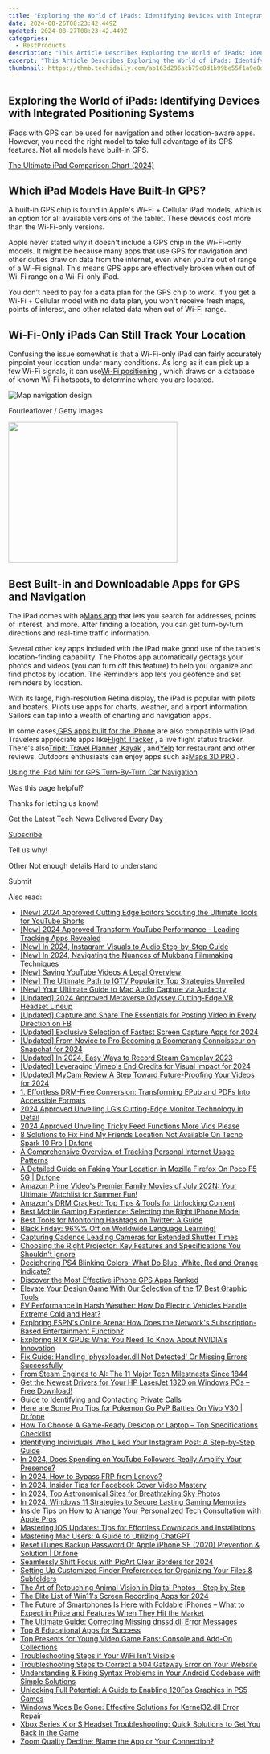```yaml
---
title: "Exploring the World of iPads: Identifying Devices with Integrated Positioning Systems"
date: 2024-08-26T08:23:42.449Z
updated: 2024-08-27T08:23:42.449Z
categories:
  - BestProducts
description: "This Article Describes Exploring the World of iPads: Identifying Devices with Integrated Positioning Systems"
excerpt: "This Article Describes Exploring the World of iPads: Identifying Devices with Integrated Positioning Systems"
thumbnail: https://thmb.techidaily.com/ab163d296acb79c8d1b99be55f1a9e8dc7788fd98e467de0ef2e0c0cd66b65c3.jpg
---
```


## Exploring the World of iPads: Identifying Devices with Integrated Positioning Systems

 iPads with GPS can be used for navigation and other location-aware apps. However, you need the right model to take full advantage of its GPS features. Not all models have built-in GPS.

[The Ultimate iPad Comparison Chart (2024)](https://www.lifewire.com/ipad-comparison-chart-1994214)

## Which iPad Models Have Built-In GPS?

 A built-in GPS chip is found in Apple's Wi-Fi + Cellular iPad models, which is an option for all available versions of the tablet. These devices cost more than the Wi-Fi-only versions.

 Apple never stated why it doesn't include a GPS chip in the Wi-Fi-only models. It might be because many apps that use GPS for navigation and other duties draw on data from the internet, even when you're out of range of a Wi-Fi signal. This means GPS apps are effectively broken when out of Wi-Fi range on a Wi-Fi-only iPad.

 You don't need to pay for a data plan for the GPS chip to work. If you get a Wi-Fi + Cellular model with no data plan, you won't receive fresh maps, points of interest, and other related data when out of Wi-Fi range.

## Wi-Fi-Only iPads Can Still Track Your Location

 Confusing the issue somewhat is that a Wi-Fi-only iPad can fairly accurately pinpoint your location under many conditions. As long as it can pick up a few Wi-Fi signals, it can use[Wi-Fi positioning](https://www.lifewire.com/wifi-positioning-system-1683343) , which draws on a database of known Wi-Fi hotspots, to determine where you are located.

![Map navigation design](https://www.lifewire.com/thmb/mD7pA-Q9RJ2ELYqyrdzMMdOqEzg=/1500x0/filters:no_upscale():max_bytes(150000):strip_icc():format(webp)/GettyImages-1128192660-c6dc52348deb4244968e53dd2c21f348.jpg)

 Fourleaflover / Getty Images

<!-- affiliate ads begin -->
<a href="https://laganoo.pxf.io/c/5597632/1657397/16446" target="_top" id="1657397"><img src="//a.impactradius-go.com/display-ad/16446-1657397" border="0" alt="" width="336" height="280"/></a><img height="0" width="0" src="https://imp.pxf.io/i/5597632/1657397/16446" style="position:absolute;visibility:hidden;" border="0" />
<!-- affiliate ads end -->
## Best Built-in and Downloadable Apps for GPS and Navigation

 The iPad comes with a[Maps app](https://www.lifewire.com/use-apple-maps-app-1999196) that lets you search for addresses, points of interest, and more. After finding a location, you can get turn-by-turn directions and real-time traffic information.

 Several other key apps included with the iPad make good use of the tablet's location-finding capability. The Photos app automatically geotags your photos and videos (you can turn off this feature) to help you organize and find photos by location. The Reminders app lets you geofence and set reminders by location.

 With its large, high-resolution Retina display, the iPad is popular with pilots and boaters. Pilots use apps for charts, weather, and airport information. Sailors can tap into a wealth of charting and navigation apps.

 In some cases,[GPS apps built for the iPhone](https://www.lifewire.com/iphone-gps-navigation-apps-1683498) are also compatible with iPad. Travelers appreciate apps like[Flight Tracker](https://apps.apple.com/app/the-flight-tracker/id533365777) , a live flight status tracker. There's also[Tripit: Travel Planner](https://apps.apple.com/app/tripit-travel-planner/id311035142) ,[Kayak](https://apps.apple.com/app/kayak-flights-hotels-cars/id305204535) , and[Yelp](https://apps.apple.com/app/yelp-food-delivery-services/id284910350) for restaurant and other reviews. Outdoors enthusiasts can enjoy apps such as[Maps 3D PRO](https://apps.apple.com/app/maps-3d-pro-hike-bike/id391304000) .

[Using the iPad Mini for GPS Turn-By-Turn Car Navigation](https://www.lifewire.com/ipad-mini-for-gps-1683264)

Was this page helpful?

Thanks for letting us know!

 Get the Latest Tech News Delivered Every Day

[Subscribe](https://www.lifewire.com/#)

Tell us why!

 Other  Not enough details  Hard to understand

 Submit


<ins class="adsbygoogle"
     style="display:block"
     data-ad-format="autorelaxed"
     data-ad-client="ca-pub-7571918770474297"
     data-ad-slot="1223367746"></ins>



<ins class="adsbygoogle"
     style="display:block"
     data-ad-client="ca-pub-7571918770474297"
     data-ad-slot="8358498916"
     data-ad-format="auto"
     data-full-width-responsive="true"></ins>

<span class="atpl-alsoreadstyle">Also read:</span>
<div><ul>
<li><a href="https://facebook-record-videos.techidaily.com/new-2024-approved-cutting-edge-editors-scouting-the-ultimate-tools-for-youtube-shorts/"><u>[New] 2024 Approved  Cutting Edge Editors  Scouting the Ultimate Tools for YouTube Shorts</u></a></li>
<li><a href="https://youtube-data.techidaily.com/024-approved-transform-youtube-performance-leading-tracking-apps-revealed/"><u>[New] 2024 Approved  Transform YouTube Performance - Leading Tracking Apps Revealed</u></a></li>
<li><a href="https://instagram-video-recordings.techidaily.com/new-in-2024-instagram-visuals-to-audio-step-by-step-guide/"><u>[New] In 2024, Instagram Visuals to Audio  Step-by-Step Guide</u></a></li>
<li><a href="https://youtube-data.techidaily.com/n-2024-navigating-the-nuances-of-mukbang-filmmaking-techniques/"><u>[New] In 2024, Navigating the Nuances of Mukbang Filmmaking Techniques</u></a></li>
<li><a href="https://youtube-help.techidaily.com/new-saving-youtube-videos-a-legal-overview/"><u>[New] Saving YouTube Videos  A Legal Overview</u></a></li>
<li><a href="https://instagram-videos.techidaily.com/new-the-ultimate-path-to-igtv-popularity-top-strategies-unveiled/"><u>[New] The Ultimate Path to IGTV Popularity  Top Strategies Unveiled</u></a></li>
<li><a href="https://video-capture.techidaily.com/new-your-ultimate-guide-to-mac-audio-capture-via-audacity/"><u>[New] Your Ultimate Guide to Mac Audio Capture via Audacity</u></a></li>
<li><a href="https://fox-links.techidaily.com/updated-2024-approved-metaverse-odyssey-cutting-edge-vr-headset-lineup/"><u>[Updated] 2024 Approved  Metaverse Odyssey  Cutting-Edge VR Headset Lineup</u></a></li>
<li><a href="https://facebook-videos.techidaily.com/updated-capture-and-share-the-essentials-for-posting-video-in-every-direction-on-fb/"><u>[Updated] Capture and Share  The Essentials for Posting Video in Every Direction on FB</u></a></li>
<li><a href="https://screen-activity-recording.techidaily.com/updated-exclusive-selection-of-fastest-screen-capture-apps-for-2024/"><u>[Updated] Exclusive Selection of Fastest Screen Capture Apps for 2024</u></a></li>
<li><a href="https://snapchat-videos.techidaily.com/updated-from-novice-to-pro-becoming-a-boomerang-connoisseur-on-snapchat-for-2024/"><u>[Updated] From Novice to Pro  Becoming a Boomerang Connoisseur on Snapchat for 2024</u></a></li>
<li><a href="https://visual-screen-recording.techidaily.com/updated-in-2024-easy-ways-to-record-steam-gameplay-2023/"><u>[Updated] In 2024, Easy Ways to Record Steam Gameplay 2023</u></a></li>
<li><a href="https://vimeo-videos.techidaily.com/updated-leveraging-vimeos-end-credits-for-visual-impact-for-2024/"><u>[Updated] Leveraging Vimeo's End Credits for Visual Impact for 2024</u></a></li>
<li><a href="https://visual-screen-recording.techidaily.com/updated-mycam-review-a-step-toward-future-proofing-your-videos-for-2024/"><u>[Updated] MyCam Review  A Step Toward Future-Proofing Your Videos for 2024</u></a></li>
<li><a href="https://tech-recovery.techidaily.com/1-effortless-drm-free-conversion-transforming-epub-and-pdfs-into-accessible-formats/"><u>1. Effortless DRM-Free Conversion: Transforming EPub and PDFs Into Accessible Formats</u></a></li>
<li><a href="https://some-approaches.techidaily.com/2024-approved-unveiling-lgs-cutting-edge-monitor-technology-in-detail/"><u>2024 Approved  Unveiling LG’s Cutting-Edge Monitor Technology in Detail</u></a></li>
<li><a href="https://facebook-video-files.techidaily.com/2024-approved-unveiling-tricky-feed-functions-more-vids-please/"><u>2024 Approved  Unveiling Tricky Feed Functions  More Vids Please</u></a></li>
<li><a href="https://location-fake.techidaily.com/8-solutions-to-fix-find-my-friends-location-not-available-on-tecno-spark-10-pro-drfone-by-drfone-virtual-android/"><u>8 Solutions to Fix Find My Friends Location Not Available On Tecno Spark 10 Pro | Dr.fone</u></a></li>
<li><a href="https://tech-recovery.techidaily.com/a-comprehensive-overview-of-tracking-personal-internet-usage-patterns/"><u>A Comprehensive Overview of Tracking Personal Internet Usage Patterns</u></a></li>
<li><a href="https://location-fake.techidaily.com/a-detailed-guide-on-faking-your-location-in-mozilla-firefox-on-poco-f5-5g-drfone-by-drfone-virtual-android/"><u>A Detailed Guide on Faking Your Location in Mozilla Firefox On Poco F5 5G | Dr.fone</u></a></li>
<li><a href="https://tech-recovery.techidaily.com/amazon-prime-videos-premier-family-movies-of-july-202n-your-ultimate-watchlist-for-summer-fun/"><u>Amazon Prime Video's Premier Family Movies of July 202N: Your Ultimate Watchlist for Summer Fun!</u></a></li>
<li><a href="https://tech-recovery.techidaily.com/amazons-drm-cracked-top-tips-and-tools-for-unlocking-content/"><u>Amazon's DRM Cracked: Top Tips & Tools for Unlocking Content</u></a></li>
<li><a href="https://tech-recovery.techidaily.com/best-mobile-gaming-experience-selecting-the-right-iphone-model/"><u>Best Mobile Gaming Experience: Selecting the Right iPhone Model</u></a></li>
<li><a href="https://tech-recovery.techidaily.com/best-tools-for-monitoring-hashtags-on-twitter-a-guide/"><u>Best Tools for Monitoring Hashtags on Twitter: A Guide</u></a></li>
<li><a href="https://mondly-stories.techidaily.com/black-friday-96-off-on-worldwide-language-learning/"><u>Black Friday: 96%% Off on Worldwide Language Learning!</u></a></li>
<li><a href="https://extra-tips.techidaily.com/capturing-cadence-leading-cameras-for-extended-shutter-times/"><u>Capturing Cadence  Leading Cameras for Extended Shutter Times</u></a></li>
<li><a href="https://tech-recovery.techidaily.com/choosing-the-right-projector-key-features-and-specifications-you-shouldnt-ignore/"><u>Choosing the Right Projector: Key Features and Specifications You Shouldn't Ignore</u></a></li>
<li><a href="https://tech-recovery.techidaily.com/deciphering-ps4-blinking-colors-what-do-blue-white-red-and-orange-indicate/"><u>Deciphering PS4 Blinking Colors: What Do Blue, White, Red and Orange Indicate?</u></a></li>
<li><a href="https://tech-recovery.techidaily.com/discover-the-most-effective-iphone-gps-apps-ranked/"><u>Discover the Most Effective iPhone GPS Apps Ranked</u></a></li>
<li><a href="https://tech-recovery.techidaily.com/elevate-your-design-game-with-our-selection-of-the-17-best-graphic-tools/"><u>Elevate Your Design Game With Our Selection of the 17 Best Graphic Tools</u></a></li>
<li><a href="https://tech-recovery.techidaily.com/ev-performance-in-harsh-weather-how-do-electric-vehicles-handle-extreme-cold-and-heat/"><u>EV Performance in Harsh Weather: How Do Electric Vehicles Handle Extreme Cold and Heat?</u></a></li>
<li><a href="https://tech-recovery.techidaily.com/exploring-espns-online-arena-how-does-the-networks-subscription-based-entertainment-function/"><u>Exploring ESPN's Online Arena: How Does the Network's Subscription-Based Entertainment Function?</u></a></li>
<li><a href="https://tech-recovery.techidaily.com/exploring-rtx-gpus-what-you-need-to-know-about-nvidias-innovation/"><u>Exploring RTX GPUs: What You Need To Know About NVIDIA's Innovation</u></a></li>
<li><a href="https://tech-recovery.techidaily.com/fix-guide-handling-physxloaderdll-not-detected-or-missing-errors-successfully/"><u>Fix Guide: Handling 'physxloader.dll Not Detected' Or Missing Errors Successfully</u></a></li>
<li><a href="https://tech-recovery.techidaily.com/from-steam-engines-to-ai-the-11-major-tech-milestnests-since-1844/"><u>From Steam Engines to AI: The 11 Major Tech Milestnests Since 1844</u></a></li>
<li><a href="https://win-amazing.techidaily.com/get-the-newest-drivers-for-your-hp-laserjet-1320-on-windows-pcs-free-download/"><u>Get the Newest Drivers for Your HP LaserJet 1320 on Windows PCs – Free Download!</u></a></li>
<li><a href="https://tech-recovery.techidaily.com/guide-to-identifying-and-contacting-private-calls/"><u>Guide to Identifying and Contacting Private Calls</u></a></li>
<li><a href="https://change-location.techidaily.com/here-are-some-pro-tips-for-pokemon-go-pvp-battles-on-vivo-v30-drfone-by-drfone-virtual-android/"><u>Here are Some Pro Tips for Pokemon Go PvP Battles On Vivo V30 | Dr.fone</u></a></li>
<li><a href="https://tech-recovery.techidaily.com/how-to-choose-a-game-ready-desktop-or-laptop-top-specifications-checklist/"><u>How To Choose A Game-Ready Desktop or Laptop – Top Specifications Checklist</u></a></li>
<li><a href="https://tech-recovery.techidaily.com/identifying-individuals-who-liked-your-instagram-post-a-step-by-step-guide/"><u>Identifying Individuals Who Liked Your Instagram Post: A Step-by-Step Guide</u></a></li>
<li><a href="https://youtube-video-recordings.techidaily.com/in-2024-does-spending-on-youtube-followers-really-amplify-your-presence/"><u>In 2024, Does Spending on YouTube Followers Really Amplify Your Presence?</u></a></li>
<li><a href="https://android-frp.techidaily.com/in-2024-how-to-bypass-frp-from-lenovo-by-drfone-android/"><u>In 2024, How to Bypass FRP from Lenovo?</u></a></li>
<li><a href="https://facebook-video-files.techidaily.com/in-2024-insider-tips-for-facebook-cover-video-mastery/"><u>In 2024, Insider Tips for Facebook Cover Video Mastery</u></a></li>
<li><a href="https://some-skills.techidaily.com/in-2024-top-astronomical-sites-for-breathtaking-sky-photos/"><u>In 2024, Top Astronomical Sites for Breathtaking Sky Photos</u></a></li>
<li><a href="https://screen-recording.techidaily.com/in-2024-windows-11-strategies-to-secure-lasting-gaming-memories/"><u>In 2024, Windows 11 Strategies to Secure Lasting Gaming Memories</u></a></li>
<li><a href="https://tech-recovery.techidaily.com/inside-tips-on-how-to-arrange-your-personalized-tech-consultation-with-apple-pros/"><u>Inside Tips on How to Arrange Your Personalized Tech Consultation with Apple Pros</u></a></li>
<li><a href="https://tech-recovery.techidaily.com/mastering-ios-updates-tips-for-effortless-downloads-and-installations/"><u>Mastering iOS Updates: Tips for Effortless Downloads and Installations</u></a></li>
<li><a href="https://tech-haven.techidaily.com/mastering-mac-users-a-guide-to-utilizing-chatgpt/"><u>Mastering Mac Users: A Guide to Utilizing ChatGPT</u></a></li>
<li><a href="https://iphone-unlock.techidaily.com/reset-itunes-backup-password-of-apple-iphone-se-2020-prevention-and-solution-drfone-by-drfone-ios/"><u>Reset iTunes Backup Password Of Apple iPhone SE (2020) Prevention & Solution | Dr.fone</u></a></li>
<li><a href="https://extra-approaches.techidaily.com/seamlessly-shift-focus-with-picart-clear-borders-for-2024/"><u>Seamlessly Shift Focus with PicArt Clear Borders for 2024</u></a></li>
<li><a href="https://tech-recovery.techidaily.com/setting-up-customized-finder-preferences-for-organizing-your-files-and-subfolders/"><u>Setting Up Customized Finder Preferences for Organizing Your Files & Subfolders</u></a></li>
<li><a href="https://tech-recovery.techidaily.com/the-art-of-retouching-animal-vision-in-digital-photos-step-by-step/"><u>The Art of Retouching Animal Vision in Digital Photos - Step by Step</u></a></li>
<li><a href="https://remote-screen-capture.techidaily.com/the-elite-list-of-win11s-screen-recording-apps-for-2024/"><u>The Elite List of Win11's Screen Recording Apps for 2024</u></a></li>
<li><a href="https://tech-recovery.techidaily.com/the-future-of-smartphones-is-here-with-foldable-iphones-what-to-expect-in-price-and-features-when-they-hit-the-market/"><u>The Future of Smartphones Is Here with Foldable iPhones – What to Expect in Price and Features When They Hit the Market</u></a></li>
<li><a href="https://tech-recovery.techidaily.com/the-ultimate-guide-correcting-missing-dnssddll-error-messages/"><u>The Ultimate Guide: Correcting Missing dnssd.dll Error Messages</u></a></li>
<li><a href="https://tech-recovery.techidaily.com/top-8-educational-apps-for-success/"><u>Top 8 Educational Apps for Success</u></a></li>
<li><a href="https://tech-recovery.techidaily.com/top-presents-for-young-video-game-fans-console-and-add-on-collections/"><u>Top Presents for Young Video Game Fans: Console and Add-On Collections</u></a></li>
<li><a href="https://tech-recovery.techidaily.com/troubleshooting-steps-if-your-wifi-isnt-visible/"><u>Troubleshooting Steps if Your WiFi Isn’t Visible</u></a></li>
<li><a href="https://tech-recovery.techidaily.com/troubleshooting-steps-to-correct-a-504-gateway-error-on-your-website/"><u>Troubleshooting Steps to Correct a 504 Gateway Error on Your Website</u></a></li>
<li><a href="https://tech-recovery.techidaily.com/understanding-and-fixing-syntax-problems-in-your-android-codebase-with-simple-solutions/"><u>Understanding & Fixing Syntax Problems in Your Android Codebase with Simple Solutions</u></a></li>
<li><a href="https://tech-recovery.techidaily.com/unlocking-full-potential-a-guide-to-enabling-120fps-graphics-in-ps5-games/"><u>Unlocking Full Potential: A Guide to Enabling 120Fps Graphics in PS5 Games</u></a></li>
<li><a href="https://tech-recovery.techidaily.com/windows-woes-be-gone-effective-solutions-for-kernel32dll-error-repair/"><u>Windows Woes Be Gone: Effective Solutions for Kernel32.dll Error Repair</u></a></li>
<li><a href="https://tech-recovery.techidaily.com/xbox-series-x-or-s-headset-troubleshooting-quick-solutions-to-get-you-back-in-the-game/"><u>Xbox Series X or S Headset Troubleshooting: Quick Solutions to Get You Back in the Game</u></a></li>
<li><a href="https://tech-recovery.techidaily.com/zoom-quality-decline-blame-the-app-or-your-connection/"><u>Zoom Quality Decline: Blame the App or Your Connection?</u></a></li>
</ul></div>
